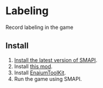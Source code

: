 ﻿# Labeling
Record labeling in the game
## Install
1. [Install the latest version of SMAPI](https://smapi.io/).
2. Install [this mod](https://www.curseforge.com/stardewvalley/mods/labeling).
3. Install [EnaiumToolKit](https://www.curseforge.com/stardewvalley/mods/enaiumtoolkit).
4. Run the game using SMAPI.